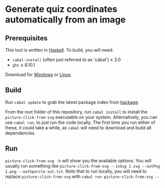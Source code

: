 <!-- TODO revisit this - once we move to a web-hosted version I don't expect end users to use the CLI -->

# Generate quiz coordinates automatically from an image

Prerequisites
--------------

This tool is written in [Haskell](https://www.haskell.org/). To build, you will need:

- `cabal-install` (often just referred to as 'cabal') ≥ 3.0
- `ghc` ≥ 8.10.1

Download for [Windows](https://www.haskell.org/platform/windows.html) or [Linux](https://www.haskell.org/downloads/linux/).

Build
------

Run `cabal update` to grab the latest package index from [hackage](https://hackage.haskell.org/).

From the root folder of this repository, run `cabal install` to install the `picture-click-from-svg` executable on your system. Alternatively, you can use `cabal run`, to just run the code locally. The first time you run either of these, it could take a while, as `cabal` will need to download and build all dependencies.

Run
---

`picture-click-from-svg -h` will show you the available options. You will usually run something like `picture-click-from-svg --inSvg 1.svg --outPng 1.png --outSporcle out.txt`. Note that to run locally, you will need to replace `picture-click-from-svg` with `cabal run picture-click-from-svg -- `.

